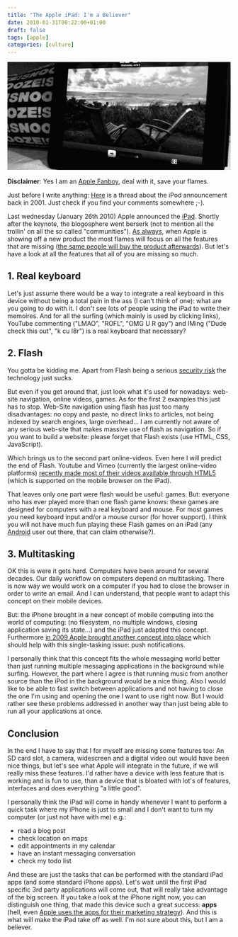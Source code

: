 ```yaml
---
title: "The Apple iPad: I'm a Believer"
date: 2010-01-31T00:22:00+01:00
draft: false
tags: [apple]
categories: [culture]
---
```


![my iPad](header.png)

**Disclaimer**: Yes I am an [Apple Fanboy](http://www.spike.com/blog/top-10-worst-types/74309?page=2), deal with it, save your flames.

Just before I write anything: [Here](http://forums.macrumors.com/showthread.php?t=500) is a thread about the iPod announcement back in 2001. Just check if you find your comments somewhere ;-).

Last wednesday (January 26th 2010) Apple announced the [iPad](http://www.apple.com/ipad). Shortly after the keynote, the blogosphere went berserk (not to mention all the trollin' on all the so called "communities").
[As always](http://forums.macrumors.com/showthread.php?t=500), when Apple is showing off a new product the most flames will focus on all the features that are missing ([the same people will buy the product afterwards](http://pogue.blogs.nytimes.com/2010/01/27/the-apple-ipad-first-impressions/)). But let's have a look at all the features that all of you are missing so much.

## 1. Real keyboard

Let's just assume there would be a way to integrate a real keyboard in this device without being a total pain in the ass (I can't think of one): what are you going to do with it. I don't see lots of people using the iPad to write their memoires. And for all the surfing (which mainly is used by clicking links), YouTube commenting ("LMAO", "ROFL", "OMG U R gay") and IMing ("Dude check this out", "k cu l8r") is a real keyboard that necessary?

## 2. Flash

You gotta be kidding me. Apart from Flash being a serious [security risk](http://www.recurity-labs.com/content/pub/DefendingThePoor_26C3.pdf) the technology just sucks.

But even if you get around that, just look what it's used for nowadays\: web-site navigation, online videos, games. As for the first 2 examples this just has to stop. Web-Site navigation using flash has just too many disadvantages: no copy and paste, no direct links to articles, not being indexed by search engines, large overhead... I am currently not aware of any serious web-site that makes massive use of flash as navigation. So if you want to build a website: please forget that Flash exists (use HTML, CSS, JavaScript).

Which brings us to the second part online-videos. Even here I will predict the end of Flash. Youtube and Vimeo (currently the largest online-video platforms) [recently made most of their videos available through HTML5](http://gizmodo.com/5454115/first-youtube-now-vimeo-how-html5-could-finally-kill-flash-video) (which is supported on the mobile browser on the iPad).

That leaves only one part were flash would be useful: games. But: everyone who has ever played more than one flash game knows: these games are designed for computers with a real keyboard and mouse. For most games you need keyboard input and/or a mouse cursor (for hover support). I think you will not have much fun playing these Flash games on an iPad (any [Android](http://mobilegames.about.com/b/2009/07/03/new-google-android-means-portable-flash-games.htm) user out there, that can claim otherwise?).

## 3. Multitasking

OK this is were it gets hard. Computers have been around for several decades. Our daily workflow on computers depend on multitasking. There is now way we would work on a computer if you had to close the browser in order to write an email. And I can understand, that people want to adapt this concept on their mobile devices.

But: the iPhone brought in a new concept of mobile computing into the world of computing: (no filesystem, no multiple windows, closing application saving its state...) and the iPad just adapted this concept. Furthermore [in 2009 Apple brought another concept into place](http://www.theiphoneblog.com/2009/03/17/apple-announces-push-notification-services-iphone-30/) which should help with this single-tasking issue: push notifications.

I personally think that this concept fits the whole messaging world better than just running multiple messaging applications in the background while surfing. However, the part where I agree is that running music from another source than the iPod in the background would be a nice thing. Also I would like to be able to fast switch between applications and not having to close the one I'm using and opening the one I want to use right now. But I would rather see these problems addressed in another way than just being able to run all your applications at once.

## Conclusion

In the end I have to say that I for myself are missing some features too: An SD card slot, a camera, widescreen and a digital video out would have been nice things, but let's see what Apple will integrate in the future, if we will really miss these features. I'd rather have a device with less feature that is working and is fun to use, than a device that is bloated with lot's of features, interfaces and does everything "a little good".

I personally think the iPad will come in handy whenever I want to perform a quick task where my iPhone is just to small and I don't want to turn my computer (or just not have with me) e.g.\:
- read a blog post
- check location on maps
- edit appointments in my calendar
- have an instant messaging conversation
- check my todo list

And these are just the tasks that can be performed with the standard iPad apps (and some standard iPhone apps). Let's wait until the first iPad specific 3rd party applications will come out, that will really take advantage of the big screen. If you take a look at the iPhone right now, you can distinguish one thing, that made this device such a great success: **apps** (hell, even [Apple uses the apps for their marketing strategy](http://www.apple.com/iphone/apps-for-iphone/)). And this is what will make the iPad take off as well. I'm not sure about this, but I am a believer.

